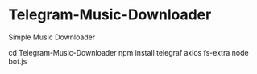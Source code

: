 # Telegram-Music-Downloader
Simple Music Downloader

cd Telegram-Music-Downloader
npm install telegraf axios fs-extra
node bot.js
